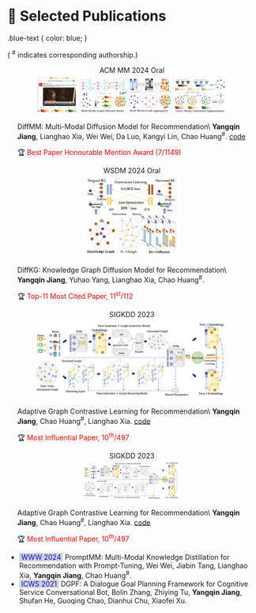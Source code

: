 
# 📝 Selected Publications 


<style>
.box {
  display: inline-block;
  background-color: lightgray;
}


<style>     .paper-box {         display: flex;         align-items: center;         justify-content: center;         border: 1px solid #ccc;         padding: 10px;     }          .paper-box-image {         flex: 1;         text-align: center;     }          .paper-box-image img {         max-width: 200px;         max-height: 200px;         object-fit: cover;     }          .paper-box-text {         flex: 2;         padding: 0 20px;     } </style>

.blue-text {
  color: blue;
}
</style>

( <sup>#</sup> indicates corresponding authorship.) 

<div class='paper-box'><div class='paper-box-image'><div><div class="badge">ACM MM 2024 Oral</div><img src='images/diffmm.png' alt="sym" style="max-width: 400px; max-height: 300px;"></div></div>
<div class='paper-box-text' markdown="1">

DiffMM: Multi-Modal Diffusion Model for Recommendation\\
<b>Yangqin Jiang</b>, Lianghao Xia, Wei Wei, Da Luo, Kangyi Lin,  Chao Huang<sup>#</sup>.  <a href="https://github.com/zj-jayzhang/Data-Free-Transfer-Attack">code</a> 

🏆 <font color="red">Best Paper Honourable Mention Award (7/1149)</font>

</div>
</div>

<div class='paper-box'><div class='paper-box-image'><div><div class="badge">WSDM 2024 Oral</div><img src='images/diffkg.png' alt="sym"></div></div>
<div class='paper-box-text' markdown="1">

DiffKG: Knowledge Graph Diffusion Model for Recommendation\\
<b>Yangqin Jiang</b>, Yuhao Yang, Lianghao Xia, Chao Huang<sup>#</sup>.  

🏆 <font color="red">Top-11 Most Cited Paper, 11<sup>st</sup>/112</font>

</div>
</div>

<div class='paper-box'><div class='paper-box-image'><div><div class="badge">SIGKDD 2023</div><img src='images/adagcl.png' alt="sym" style="max-width: 400px; max-height: 300px;"></div></div>
<div class='paper-box-text' markdown="1">

Adaptive Graph Contrastive Learning for Recommendation\\
<b>Yangqin Jiang</b>, Chao Huang<sup>#</sup>, Lianghao Xia.   <a href="https://github.com/zj-jayzhang/Acc-DD/">code</a> 

🏆 <font color="red">Most Influential Paper, 10<sup>th</sup>/497</font>
</div>
</div>

<div class='paper-box'><div class='paper-box-image'><div><div class="badge">SIGKDD 2023</div><img src='images/adagcl.png' alt="sym"></div></div>
<div class='paper-box-text' markdown="1">

Adaptive Graph Contrastive Learning for Recommendation\\
<b>Yangqin Jiang</b>, Chao Huang<sup>#</sup>, Lianghao Xia.   <a href="https://github.com/zj-jayzhang/Acc-DD/">code</a> 

🏆 <font color="red">Most Influential Paper, 10<sup>th</sup>/497</font>
</div>
</div>

- <span style="color: blue; background-color: lightgray; "> WWW 2024 </span>&nbsp;PromptMM: Multi-Modal Knowledge Distillation for Recommendation with Prompt-Tuning, Wei Wei, Jiabin Tang, Lianghao Xia,  **Yangqin Jiang**, Chao Huang<sup>#</sup>. 
- <span style="color: blue; background-color: lightgray; "> ICWS 2021 </span>&nbsp;DGPF: A Dialogue Goal Planning Framework for Cognitive Service Conversational Bot, Bolin Zhang, Zhiying Tu, **Yangqin Jiang**, Shufan He, Guoqing Chao, Dianhui Chu, Xiaofei Xu. 

